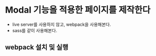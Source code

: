 # Modal 기능을 적용한 페이지를 제작한다

- live server를 사용하지 않고, webpack을 사용해본다.
- sass를 같이 사용해본다.

## webpack 설치 및 실행